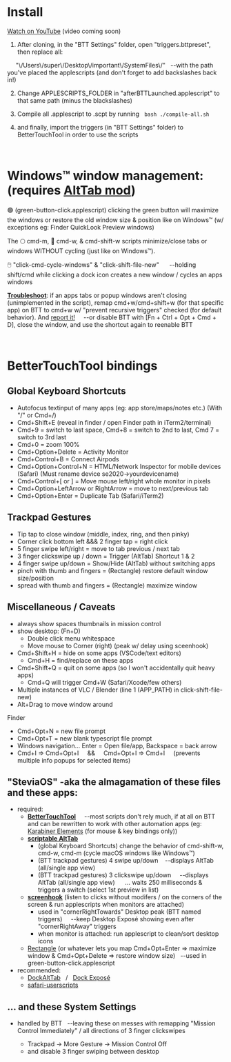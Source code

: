 # Install

[Watch on YouTube](https://www.youtube.com/channel/UCBcY4PTKNWXDXTt6RsHGRjQ/videos) (video coming soon)

1. After cloning, in the "BTT Settings" folder, open "triggers.bttpreset", then replace all:

&nbsp; &nbsp; &nbsp;"\\/Users\\/super\\/Desktop\\/important\\/SystemFiles\\/" &nbsp; --with the path you've placed the applescripts (and don't forget to add backslashes back in!)

2. Change APPLESCRIPTS_FOLDER in "afterBTTLaunched.applescript" to that same path (minus the blackslashes)

3. Compile all .applescript to .scpt by running &nbsp; `bash ./compile-all.sh`

4. and finally, import the triggers (in "BTT Settings" folder) to BetterTouchTool in order to use the scripts

&nbsp;

# Windows™ window management: (requires [AltTab mod](https://github.com/steventheworker/alt-tab-macos/releases/download/1.1/DockAltTab.AltTab.v6.46.1.zip))

🟢 (green-button-click.applescript) clicking the green button will maximize the windows or restore the old window size & position like on Windows™ (w/ exceptions eg: Finder QuickLook Preview windows)

The 🌕 cmd-m, 🔴 cmd-w, & cmd-shift-w scripts minimize/close tabs or windows WITHOUT cycling (just like on Windows™).

🖱️ "click-cmd-cycle-windows" & "click-shift-file-new" &nbsp; &nbsp; &nbsp;--holding shift/cmd while clicking a dock icon creates a new window / cycles an apps windows

**<u>Troubleshoot</u>**: if an apps tabs or popup windows aren't closing (unimplemented in the script), remap cmd+w/cmd+shift+w (for that specific app) on BTT to cmd+w w/ "prevent recursive triggers" checked (for default behavior). And [report it!](https://github.com/steventheworker/applescripts/issues) &nbsp; &nbsp; --or disable BTT with [Fn + Ctrl + Opt + Cmd + D], close the window, and use the shortcut again to reenable BTT

&nbsp;

# BetterTouchTool bindings

## Global Keyboard Shortcuts

-   Autofocus textinput of many apps (eg: app store/maps/notes etc.) (With "/" or Cmd+/)
-   Cmd+Shift+E (reveal in finder / open Finder path in iTerm2/terminal)
-   Cmd+9 = switch to last space, Cmd+8 = switch to 2nd to last, Cmd 7 = switch to 3rd last
-   Cmd+0 = zoom 100%
-   Cmd+Option+Delete = Activity Monitor
-   Cmd+Control+B = Connect Airpods
-   Cmd+Option+Control+N = HTML/Network Inspector for mobile devices (Safari) (Must rename device se2020->yourdevicename)
-   Cmd+Control+[ or ] = Move mouse left/right whole monitor in pixels
-   Cmd+Option+LeftArrow or RightArrow = move to next/previous tab
-   Cmd+Option+Enter = Duplicate Tab (Safari/iTerm2)

## Trackpad Gestures

-   Tip tap to close window (middle, index, ring, and then pinky)
-   Corner click bottom left &&& 2 finger tap = right click
-   5 finger swipe left/right = move to tab previous / next tab
-   3 finger clickswipe up / down = Trigger (AltTab) Shortcut 1 & 2
-   4 finger swipe up/down = Show/Hide (AltTab) without switching apps
-   pinch with thumb and fingers = (Rectangle) restore default window size/position
-   spread with thumb and fingers = (Rectangle) maximize window

## Miscellaneous / Caveats

-   always show spaces thumbnails in mission control
-   show desktop: (Fn+D)
    -   Double click menu whitespace
    -   Move mouse to Corner (right) (peak w/ delay using sceenhook)
-   Cmd+Shift+H = hide on some apps (VSCode/text editors)
    -   Cmd+H = find/replace on these apps
-   Cmd+Shift+Q = quit on some apps (so I won't accidentally quit heavy apps)
    -   Cmd+Q will trigger Cmd+W (Safari/Xcode/few others)
-   Multiple instances of VLC / Blender (line 1 (APP_PATH) in click-shift-file-new)
-   Alt+Drag to move window around

Finder

-   Cmd+Opt+N = new file prompt
-   Cmd+Opt+T = new blank typescript file prompt
-   Windows navigation... Enter = Open file/app, Backspace = back arrow
-   Cmd+I => Cmd+Opt+I &nbsp; &nbsp; && &nbsp; &nbsp; Cmd+Opt+I => Cmd+I &nbsp; &nbsp; (prevents multiple info popups for selected items)

## "SteviaOS" -aka the almagamation of these files and these apps:

-   required:
    -   **[BetterTouchTool](https://folivora.ai/)** &nbsp; &nbsp; --most scripts don't rely much, if at all on BTT and can be rewritten to work with other automation apps (eg: [Karabiner Elements](https://github.com/pqrs-org/Karabiner-Elements) (for mouse & key bindings only))
    -   **[scriptable AltTab](https://github.com/steventheworker/alt-tab-macos/releases/)**
        -   (global Keyboard Shortcuts) change the behavior of cmd-shift-w, cmd-w, cmd-m (cycle macOS windows like Windows™)
        -   (BTT trackpad gestures) 4 swipe up/down &nbsp; &nbsp;--displays AltTab (all/single app view)
        -   (BTT trackpad gestures) 3 clickswipe up/down &nbsp; &nbsp; --displays AltTab (all/single app view) &nbsp; &nbsp; &nbsp;... waits 250 milliseconds & triggers a switch (select 1st preview in list)
    -   **[screenhook](https://github.com/steventheworker/screenhook)** (listen to clicks without modifers / on the corners of the screen & run applescripts when monitors are attached)
        -   used in "cornerRightTowards" Desktop peak (BTT named triggers) &nbsp; &nbsp; --keep Desktop Exposé showing even after "cornerRightAway" triggers
        -   when monitor is attached: run applescript to clean/sort desktop icons
    -   [Rectangle](https://rectangleapp.com/) (or whatever lets you map Cmd+Opt+Enter => maximize window & Cmd+Opt+Delete => restore window size) &nbsp; --used in green-button-click.applescript
-   recommended:
    -   [DockAltTab](https://dockalttab.netlify.app/) &nbsp; / &nbsp; [Dock Exposé](https://dockexpose.netlify.app/)
    -   [safari-userscripts](https://github.com/steventheworker/safari-userscripts)

## ... and these System Settings

-   handled by BTT &nbsp; --leaving these on messes with remapping "Mission Control Immediately" / all directions of 3 finger clickswipes

    -   Trackpad -> More Gesture -> Mission Control Off
    -   and disable 3 finger swiping between desktop
